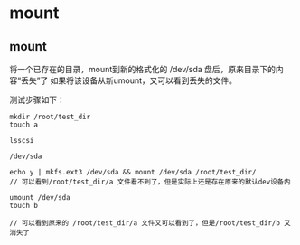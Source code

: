 # mount

## mount

将一个已存在的目录，mount到新的格式化的 /dev/sda 盘后，原来目录下的内容“丢失”了
如果将该设备从新umount，又可以看到丢失的文件。

测试步骤如下：

```
mkdir /root/test_dir
touch a

lsscsi

/dev/sda

echo y | mkfs.ext3 /dev/sda && mount /dev/sda /root/test_dir/
// 可以看到/root/test_dir/a 文件看不到了，但是实际上还是存在原来的默认dev设备内

umount /dev/sda
touch b

// 可以看到原来的 /root/test_dir/a 文件又可以看到了，但是/root/test_dir/b 又消失了

```